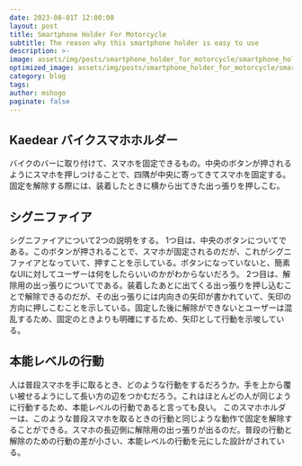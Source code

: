 ```yaml
---
date: 2023-08-01T 12:00:00
layout: post
title: Smartphone Holder For Motorcycle
subtitle: The reason why this smartphone holder is easy to use
description: >-
image: assets/img/posts/smartphone_holder_for_motorcycle/smartphone_holder_for_motorcycle.jpg
optimized_image: assets/img/posts/smartphone_holder_for_motorcycle/smartphone_holder_for_motorcycle_resized_thumbnail.jpg
category: blog
tags: 
author: mshogo
paginate: false
---
```


## Kaedear バイクスマホホルダー

バイクのバーに取り付けて、スマホを固定できるもの。中央のボタンが押されるようにスマホを押しつけることで、四隅が中央に寄ってきてスマホを固定する。固定を解除する際には、装着したときに横から出てきた出っ張りを押しこむ。

## シグニファイア

シグニファイアについて2つの説明をする。
1つ目は、中央のボタンについてである。このボタンが押されることで、スマホが固定されるのだが、これがシグニファイアとなっていて、押すことを示している。ボタンになっていないと、簡素なUIに対してユーザーは何をしたらいいのかがわからないだろう。
2つ目は、解除用の出っ張りについてである。装着したあとに出てくる出っ張りを押し込むことで解除できるのだが、その出っ張りには内向きの矢印が書かれていて、矢印の方向に押しこむことを示している。固定した後に解除ができないとユーザーは混乱するため、固定のときよりも明確にするため、矢印として行動を示唆している。

## 本能レベルの行動

人は普段スマホを手に取るとき、どのような行動をするだろうか。手を上から覆い被せるようにして長い方の辺をつかむだろう。これはほとんどの人が同じように行動するため、本能レベルの行動であると言っても良い。
このスマホホルダーは、このような普段スマホを取るときの行動と同じような動作で固定を解除することができる。スマホの長辺側に解除用の出っ張りが出るのだ。普段の行動と解除のための行動の差が小さい、本能レベルの行動を元にした設計がされている。